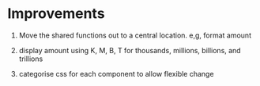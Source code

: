 # Improvements

1. Move the shared functions out to a central location. e,g, format amount

2. display amount using K, M, B, T for thousands, millions, billions, and trillions

3. categorise css for each component to allow flexible change